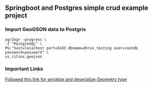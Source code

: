 ## Springboot and Postgres simple crud example project


### Import GeoGSON data to Postgris
```
ogr2ogr -progress \
-f "PostgreSQL" \
PG:"host=localhost port=5433 dbname=dhruv_testing user=rootdb password=password" \
us_cities.geojson
```

### Important Links
[Followed this link for serialize and deserialize Geometry type](https://gis.stackexchange.com/questions/32125/hibernate-spatial-mappingexception-for-geometry-column)
